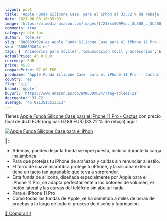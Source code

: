 ```yaml
---
layout: post
title: 'Apple Funda Silicone Case  para el iPhon al 33.72 % de rebaja'
date: 2021-06-08 16:35:09
image: 'https://m.media-amazon.com/images/I/21xxm5Q9PyL._SL500_._SL400_.jpg'
comments: true
category: ofertas
author: 'tole.es'
slug: 'B08639X624-es Apple Funda Silicone Case para el iPhone 11 Pro - Cactus'
sku: 'B08639X624-es'
tags: [ 'Accesorios para móviles','Comunicación móvil y accesorios','Electrónica','Fundas y carcasas para teléfonos móviles','apple','iphone', ]
actualPrice: 45.0 EUR
currency: EUR
price: 45.0
comparePrice: 67.89 EUR
prodname: 'Apple Funda Silicone Case  para el iPhone 11 Pro  - Cactus'
country: 'es'
flag: '🇪🇸'
brand: 'Apple'
buyurl: 'https://www.amazon.es/dp/B08639X624/?tag=tolees-21'
descuento: '33.72'
average: '45.0213513513513'
---
```


Tienes [Apple Funda Silicone Case  para el iPhone 11 Pro  - Cactus](https://www.amazon.es/dp/B08639X624/?tag=tolees-21) con precio final de  45.0 EUR (original: 67.89 EUR) (33.72 %  de rebaja) aqui!

[![Apple Funda Silicone Case  para el iPhon](https://m.media-amazon.com/images/I/21xxm5Q9PyL._SL500_._SL400_.jpg)](https://www.amazon.es/dp/B08639X624/?tag=tolees-21)

🔎:

- Además, puedes dejar la funda siempre puesta, incluso durante la carga inalámbrica.
- Para que protejas tu iPhone de arañazos y caídas sin renunciar al estilo.
- El forro de suave microfibra protege tu iPhone, y la silicona exterior tiene un tacto tan agradable que te va a sorprender.
- Esta funda de silicona, diseñada especialmente por Apple para el iPhone 11 Pro, se adapta perfectamente a los botones de volumen, el botón lateral y las curvas del teléfono sin abultar nada.
- Para el iPhone 11 Pro
- Como todas las fundas de Apple, se ha sometido a miles de horas de pruebas a lo largo de todo el proceso de diseño y fabricación.

[🛒 Comprar!!!](https://www.amazon.es/dp/B08639X624/?tag=tolees-21)
